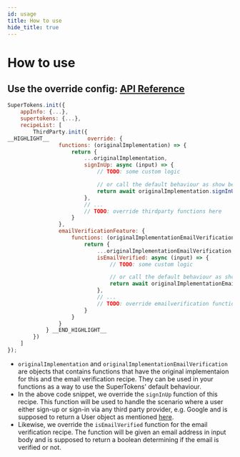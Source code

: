 ```yaml
---
id: usage
title: How to use
hide_title: true
---
```


# How to use

## Use the override config: [API Reference](/docs/nodejs/thirdparty/override/functions)

<!--DOCUSAURUS_CODE_TABS-->
<!--ReactJS-->
```js
SuperTokens.init({
    appInfo: {...},
    supertokens: {...},
    recipeList: [
        ThirdParty.init({
__HIGHLIGHT__            override: {
                functions: (originalImplementation) => {
                    return {
                        ...originalImplementation,
                        signInUp: async (input) => {
                            // TODO: some custom logic

                            // or call the default behaviour as show below
                            return await originalImplementation.signInUp(input);
                        },
                        // ...
                        // TODO: override thirdparty functions here
                    }
                },
                emailVerificationFeature: {
                    functions: (originalImplementationEmailVerification) => {
                        return {
                            ...originalImplementationEmailVerification,
                            isEmailVerified: async (input) => {
                                // TODO: some custom logic

                                // or call the default behaviour as show below
                                return await originalImplementationEmailVerification.isEmailVerified(input);
                            },
                            // ...
                            // TODO: override emailverification functions here
                        }
                    }
                }
            } __END_HIGHLIGHT__
        })
    ]
});
```
<!--END_DOCUSAURUS_CODE_TABS-->

- `originalImplementation` and `originalImplementationEmailVerification` are objects that contains functions that have the original implementaion for this and the email verification recipe. They can be used in your functions as a way to use the SuperTokens' default behaviour.
- In the above code snippet, we override the `signInUp` function of this recipe. This function will be used to handle the scenario where a user either sign-up or sign-in via any third party provider, e.g. Google and is supposed to return a User object as mentioned [here](https://github.com/supertokens/core-driver-interface/wiki#third-party-user).
- Likewise, we override the `isEmailVerified` function for the email verification recipe. The function will be given an email address in input body and is supposed to return a boolean determining if the email is verified or not.